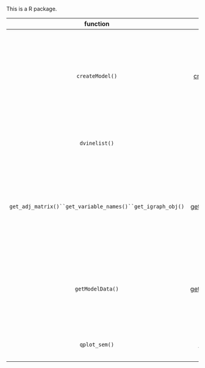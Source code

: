 This is a R package.

| function                                                   | file                                                                             | description                                                                                                         |
|:----------------------------------------------------------:|:--------------------------------------------------------------------------------:|:-------------------------------------------------------------------------------------------------------------------:|
| `createModel()`                                            | [create_model.R](https://github.com/XiaPoppy/SEM/blob/main/R/create_model.R)     | Return an object which stores the dependence fomula, e.g. 'y ~ x1 + x2' of each node with two different data types. |
| `dvinelist()`                                              | [dvinelist.R](https://github.com/XiaPoppy/SEM/blob/main/R/dvinelist.R)           | Get List of Dvine Objects and Quantile plots                                                                        |
| `get_adj_matrix()``get_variable_names()``get_igraph_obj()` | [get_adjM_name.R](https://github.com/XiaPoppy/SEM/blob/main/R/get_adjM_name.R)   | Get the adjacency matrix and an igraph object from a given edge list and variable names from an igraph object.      |
| `getModelData()`                                           | [get_model_data.R](https://github.com/XiaPoppy/SEM/blob/main/R/get_model_data.R) | Return sub-dataset of the original data that contains only the columns used in the dependence formula.              |
| `qplot_sem()`                                              | [qplot_sem.R](https://github.com/XiaPoppy/SEM/blob/main/R/qplot_sem.R)           | Get Quantile Plots from a Gaussia SEM                                                                               |
